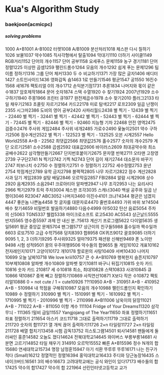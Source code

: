 # Kua's Algorithm Study

### baekjoon(acmicpc)

##### solving problems

1000 A+B1001 A-B1002 터렛1008 A/B1009 분산처리1018 체스판 다시 칠하기1026 보물1037 약수1085 직사각형에서 탈출1094 막대기1110 더하기 사이클1149 RGB거리1152 단어의 개수1157 단어 공부1158 요세푸스 문제1159 농구 경기1181 단어 정렬1225 이상한 곱셈1259 팰린드롬수1264 모음의 개수1292 쉽게 푸는 문제1296 팀 이름 정하기1316 그룹 단어 체커1330 두 수 비교하기1371 가장 많은 글자1406 에디터1427 소트인사이드1436 영화감독 숌1463 1로 만들기1546 평균1547 공1550 16진수1568 새1676 팩토리얼 0의 개수1712 손익분기점1731 추론1834 나머지와 몫이 같은 수1837 암호제작1864 문어 숫자1874 스택 수열1920 수 찾기1924 2007년1929 소수 구하기1940 주몽1966 프린터 큐1977 완전제곱수1978 소수 찾기2010 플러그2133 타일 채우기2163 초콜릿 자르기2164 카드22178 미로 탐색2217 로프2309 일곱 난쟁이2355 시그마2386 도비의 영어 공부2420 사파리월드2438 별 찍기 - 12439 별 찍기 - 22440 별 찍기 - 32441 별 찍기 - 42442 별 찍기 - 52443 별 찍기 - 62444 별 찍기 - 72445 별 찍기 - 82446 별 찍기 - 92460 지능형 기차 22468 안전 영역2475 검증수2476 주사위 게임2484 주사위 네개2485 가로수2490 윷놀이2501 약수 구하기2506 점수계산2522 별 찍기 - 122523 별 찍기 - 132525 오븐 시계2557 Hello World2558 A+B - 22562 최댓값2566 최댓값2576 홀수2577 숫자의 개수2579 계단 오르기2581 소수2588 곱셈2592 대표값2606 바이러스2609 최대공약수와 최소공배수2622 삼각형만들기2667 단지번호붙이기2675 문자열 반복2711 오타맨 고창영2739 구구단2741 N 찍기2742 기찍 N2743 단어 길이 재기2744 대소문자 바꾸기2747 피보나치 수2750 수 정렬하기2751 수 정렬하기 22752 세수정렬2753 윤년2754 학점계산2789 유학 금지2798 블랙잭2805 나무 자르기2822 점수 계산2828 사과 담기 게임2839 설탕 배달2846 오르막길2857 FBI2884 알람 시계2908 상수2920 음계2935 소음2941 크로아티아 알파벳2947 나무 조각2953 나는 요리사다2966 찍기2979 트럭 주차3004 체스판 조각3035 스캐너3040 백설 공주와 일곱 난쟁이3046 R23047 ABC3052 나머지3460 이진수4101 크냐?4344 평균은 넘겠지4447 좋은놈 나쁜놈4458 첫 글자를 대문자로4470 줄번호4493 가위 바위 보?4504 배수 찾기4659 비밀번호 발음하기4880 다음수4999 아!5032 탄산 음료5054 주차의 신5063 TGN5337 웰컴5338 마이크로소프트 로고5430 AC5543 상근날드5555 반지5565 영수증5597 과제 안 내신 분..?5613 계산기 프로그램5622 다이얼5635 생일5691 평균 중앙값 문제5704 팬그램5717 상근이의 친구들5988 홀수일까 짝수일까6603 로또7510 고급 수학7568 덩치8393 합8958 OX퀴즈9012 괄호9085 더하기9095 1, 2, 3 더하기9295 주사위9325 얼마?9375 패션왕 신해빈9469 폰 노이만9498 시험 성적9501 꿍의 우주여행9506 약수들의 합9655 돌 게임10102 개표10162 전자레인지10171 고양이10172 개10178 할로윈의 사탕10409 서버10430 나머지10699 오늘 날짜10718 We love kriii10757 큰 수 A+B10769 행복한지 슬픈지10797 10부제10808 알파벳 개수10809 알파벳 찾기10811 바구니 뒤집기10815 숫자 카드10816 숫자 카드 210817 세 수10818 최소, 최대10828 스택10833 사과10845 큐10866 덱10867 중복 빼고 정렬하기10869 사칙연산10871 X보다 작은 수10872 팩토리얼10886 0 = not cute / 1 = cute10926 ??!10950 A+B - 310951 A+B - 410952 A+B - 510984 내 학점을 구해줘10987 모음의 개수10988 팰린드롬인지 확인하기10989 수 정렬하기 310990 별 찍기 - 1510991 별 찍기 - 1610992 별 찍기 - 1710995 별 찍기 - 2010996 별 찍기 - 2110998 A×B11006 남욱이의 닭장11021 A+B - 711022 A+B - 811050 이항 계수 111104 Fridge of Your Dreams11320 삼각 무늬 - 111365 !밀비 급일11557 Yangjojang of The Year11650 좌표 정렬하기11651 좌표 정렬하기 211654 아스키 코드11718 그대로 출력하기11719 그대로 출력하기 211720 숫자의 합11721 열 개씩 끊어 출력하기11726 2×n 타일링11727 2×n 타일링 211728 배열 합치기13458 시험 감독13752 히스토그램14501 퇴사14581 팬들에게 둘러싸인 홍준14582 오늘도 졌다14624 전북대학교14645 와이버스 부릉부릉14681 사분면 고르기14852 타일 채우기 314910 오르막15552 빠른 A+B15596 정수 N개의 합15680 연세대학교15734 명장 남정훈15947 아기 석환 뚜루루 뚜루16171 나는 친구가 적다 (Small)16212 정열적인 정렬16394 홍익대학교16433 주디와 당근농장16435 스네이크버드16561 3의 배수16673 고려대학교에는 공식 와인이 있다17173 배수들의 합17425 약수의 합17427 약수의 합 221964 선린인터넷고등학교 교가
